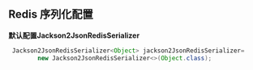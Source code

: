 ## Redis 序列化配置

__默认配置Jackson2JsonRedisSerializer__

```java
 Jackson2JsonRedisSerializer<Object> jackson2JsonRedisSerializer=
        new Jackson2JsonRedisSerializer<>(Object.class);
```


